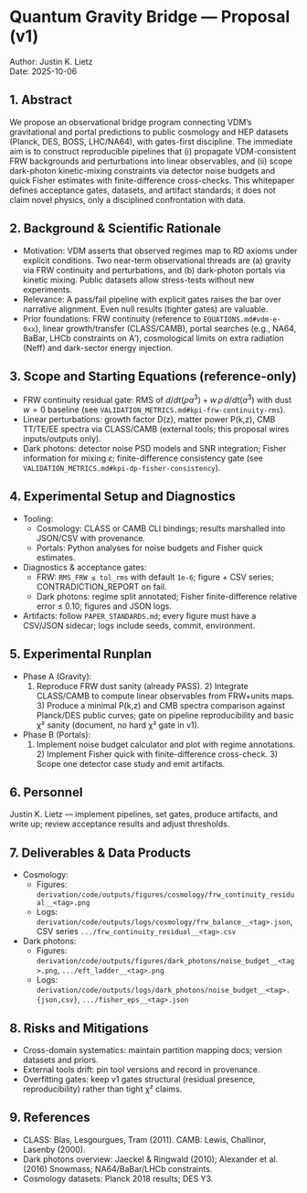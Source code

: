 <!-- DOC-GUARD: REFERENCE -->
# Quantum Gravity Bridge — Proposal (v1)

Author: Justin K. Lietz  
Date: 2025-10-06

## 1. Abstract

We propose an observational bridge program connecting VDM’s gravitational and portal predictions to public cosmology and HEP datasets (Planck, DES, BOSS, LHC/NA64), with gates-first discipline. The immediate aim is to construct reproducible pipelines that (i) propagate VDM-consistent FRW backgrounds and perturbations into linear observables, and (ii) scope dark-photon kinetic-mixing constraints via detector noise budgets and quick Fisher estimates with finite-difference cross-checks. This whitepaper defines acceptance gates, datasets, and artifact standards; it does not claim novel physics, only a disciplined confrontation with data.

## 2. Background & Scientific Rationale

- Motivation: VDM asserts that observed regimes map to RD axioms under explicit conditions. Two near-term observational threads are (a) gravity via FRW continuity and perturbations, and (b) dark-photon portals via kinetic mixing. Public datasets allow stress-tests without new experiments.
- Relevance: A pass/fail pipeline with explicit gates raises the bar over narrative alignment. Even null results (tighter gates) are valuable.
- Prior foundations: FRW continuity (reference to `EQUATIONS.md#vdm-e-0xx`), linear growth/transfer (CLASS/CAMB), portal searches (e.g., NA64, BaBar, LHCb constraints on A′), cosmological limits on extra radiation (Neff) and dark-sector energy injection.

## 3. Scope and Starting Equations (reference-only)

- FRW continuity residual gate: RMS of $d/dt(\rho a^3) + w\,\rho\,d/dt(a^3)$ with dust $w=0$ baseline (see `VALIDATION_METRICS.md#kpi-frw-continuity-rms`).
- Linear perturbations: growth factor D(z), matter power P(k,z), CMB TT/TE/EE spectra via CLASS/CAMB (external tools; this proposal wires inputs/outputs only).
- Dark photons: detector noise PSD models and SNR integration; Fisher information for mixing $\varepsilon$; finite-difference consistency gate (see `VALIDATION_METRICS.md#kpi-dp-fisher-consistency`).

## 4. Experimental Setup and Diagnostics

- Tooling:
  - Cosmology: CLASS or CAMB CLI bindings; results marshalled into JSON/CSV with provenance.
  - Portals: Python analyses for noise budgets and Fisher quick estimates.
- Diagnostics & acceptance gates:
  - FRW: `RMS_FRW ≤ tol_rms` with default `1e-6`; figure + CSV series; CONTRADICTION_REPORT on fail.
  - Dark photons: regime split annotated; Fisher finite-difference relative error ≤ 0.10; figures and JSON logs.
- Artifacts: follow `PAPER_STANDARDS.md`; every figure must have a CSV/JSON sidecar; logs include seeds, commit, environment.

## 5. Experimental Runplan

- Phase A (Gravity):
  1) Reproduce FRW dust sanity (already PASS). 2) Integrate CLASS/CAMB to compute linear observables from FRW+units maps. 3) Produce a minimal P(k,z) and CMB spectra comparison against Planck/DES public curves; gate on pipeline reproducibility and basic χ² sanity (document, no hard χ² gate in v1).
- Phase B (Portals):
  1) Implement noise budget calculator and plot with regime annotations. 2) Implement Fisher quick with finite-difference cross-check. 3) Scope one detector case study and emit artifacts.

## 6. Personnel

Justin K. Lietz — implement pipelines, set gates, produce artifacts, and write up; review acceptance results and adjust thresholds.

## 7. Deliverables & Data Products

- Cosmology:
  - Figures: `derivation/code/outputs/figures/cosmology/frw_continuity_residual__<tag>.png`
  - Logs: `derivation/code/outputs/logs/cosmology/frw_balance__<tag>.json`, CSV series `.../frw_continuity_residual__<tag>.csv`
- Dark photons:
  - Figures: `derivation/code/outputs/figures/dark_photons/noise_budget__<tag>.png`, `.../eft_ladder__<tag>.png`
  - Logs: `derivation/code/outputs/logs/dark_photons/noise_budget__<tag>.{json,csv}`, `.../fisher_eps__<tag>.json`

## 8. Risks and Mitigations

- Cross-domain systematics: maintain partition mapping docs; version datasets and priors.
- External tools drift: pin tool versions and record in provenance.
- Overfitting gates: keep v1 gates structural (residual presence, reproducibility) rather than tight χ² claims.

## 9. References

- CLASS: Blas, Lesgourgues, Tram (2011). CAMB: Lewis, Challinor, Lasenby (2000).
- Dark photons overview: Jaeckel & Ringwald (2010); Alexander et al. (2016) Snowmass; NA64/BaBar/LHCb constraints.
- Cosmology datasets: Planck 2018 results; DES Y3.

